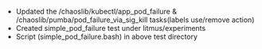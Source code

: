- Updated the /chaoslib/kubectl/app_pod_failure & /chaoslib/pumba/pod_failure_via_sig_kill 
  tasks(labels use/remove action)
- Created simple_pod_failure test under litmus/experiments
- Script (simple_pod_failure.bash) in above test directory

